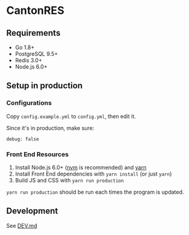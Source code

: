 # CantonRES

## Requirements

* Go 1.8+
* PostgreSQL 9.5+
* Redis 3.0+
* Node.js 6.0+

## Setup in production

### Configurations

Copy `config.example.yml` to `config.yml`, then edit it.

Since it's in production, make sure:

```
debug: false
```

### Front End Resources

1. Install Node.js 6.0+ ([nvm](http://nvm.sh) is recommended) and [yarn](https://yarnpkg.com/)
2. Install Front End dependencies with `yarn install` (or just `yarn`)
3. Build JS and CSS with `yarn run production`

`yarn run production` should be run each times the program is updated.

## Development

See [DEV.md](DEV.md)
